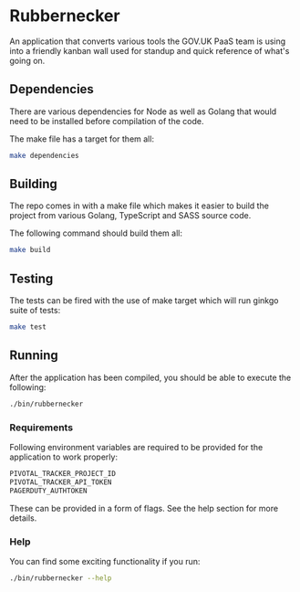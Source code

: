 # Rubbernecker

An application that converts various tools the GOV.UK PaaS team is using into a
friendly kanban wall used for standup and quick reference of what's going on.

## Dependencies

There are various dependencies for Node as well as Golang that would need to be
installed before compilation of the code.

The make file has a target for them all:

```sh
make dependencies
```

## Building

The repo comes in with a make file which makes it easier to build the project
from various Golang, TypeScript and SASS source code.

The following command should build them all:

```sh
make build
```

## Testing

The tests can be fired with the use of make target which will run ginkgo suite
of tests:

```sh
make test
```

## Running

After the application has been compiled, you should be able to execute the
following:

```sh
./bin/rubbernecker
```

### Requirements

Following environment variables are required to be provided for the application
to work properly:

```sh
PIVOTAL_TRACKER_PROJECT_ID
PIVOTAL_TRACKER_API_TOKEN
PAGERDUTY_AUTHTOKEN
```

These can be provided in a form of flags. See the help section for more
details.

### Help

You can find some exciting functionality if you run:

```sh
./bin/rubbernecker --help
```

